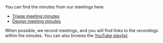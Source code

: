 You can find the minutes from our meetings here:

* [Triage meeting minutes](https://github.com/rust-lang/lang-team/tree/master/minutes)
* [Design meeting minutes](https://github.com/rust-lang/lang-team/tree/master/design-meeting-minutes)

When possible, we record meetings, and you will find links to the
recordings within the minutes. You can also browse the [YouTube playlist].

[YouTube playlist]: https://www.youtube.com/playlist?list=PL85XCvVPmGQg-gYy7R6a_Y91oQLdsbSpa
